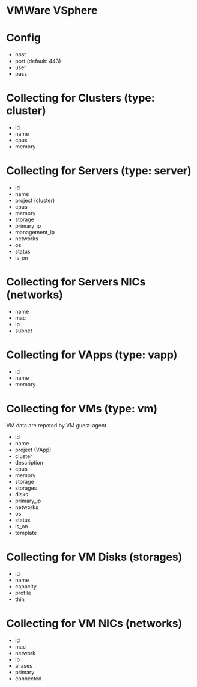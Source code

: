 # VMWare VSphere

# Config

* host
* port (default: 443)
* user
* pass

# Collecting for Clusters (type: cluster)

* id
* name
* cpus
* memory

# Collecting for Servers (type: server)

* id
* name
* project (cluster)
* cpus
* memory
* storage
* primary_ip
* management_ip
* networks
* os
* status
* is_on

# Collecting for Servers NICs (networks)

* name
* mac
* ip
* subnet

# Collecting for VApps (type: vapp)

* id
* name
* memory

# Collecting for VMs (type: vm)

VM data are repoted by VM guest-agent.

* id
* name
* project (VApp)
* cluster
* description
* cpus
* memory
* storage
* storages
* disks
* primary_ip
* networks
* os
* status
* is_on
* template

# Collecting for VM Disks (storages)

* id
* name
* capacity
* profile
* thin

# Collecting for VM NICs (networks)

* id
* mac
* network
* ip
* aliases
* primary
* connected
